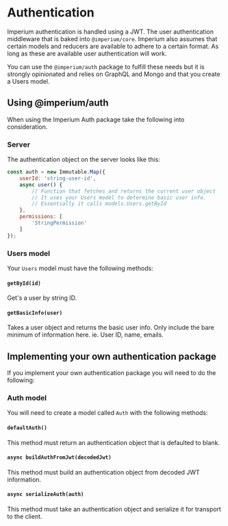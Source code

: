 # Authentication
Imperium authentication is handled using a JWT. The user authentication middleware that
is baked into `@imperium/core`. Imperium also assumes that certain models and reducers are
available to adhere to a certain format. As long as these are available user authentication
will work.

You can use the `@imperium/auth` package to fulfill these needs but it is strongly opinionated
and relies on GraphQL and Mongo and that you create a Users model.

## Using @imperium/auth
When using the Imperium Auth package take the following into consideration.

### Server
The authentication object on the server looks like this:

```javascript
const auth = new Immutable.Map({
	userId: 'string-user-id',
	async user() {
		// Function that fetches and returns the current user object
		// It uses your Users model to determine basic user info.
		// Essentially it calls models.Users.getById
	},
	permissions: [
		'StringPermission'
	]
});
```

### Users model
Your `Users` model must have the following methods:

#### `getById(id)`
Get's a user by string ID.

#### `getBasicInfo(user)`
Takes a user object and returns the basic user info. Only include the bare minimum of information
here. ie. User ID, name, emails.

## Implementing your own authentication package
If you implement your own authentication package you will need to do the following:

### Auth model
You will need to create a model called `Auth` with the following methods:

#### `defaultAuth()`
This method must return an authentication object that is defaulted to blank.

#### `async buildAuthFromJwt(decodedJwt)`
This method must build an authentication object from decoded JWT information.

#### `async serializeAuth(auth)`
This method must take an authentication object and serialize it for transport to the client.
